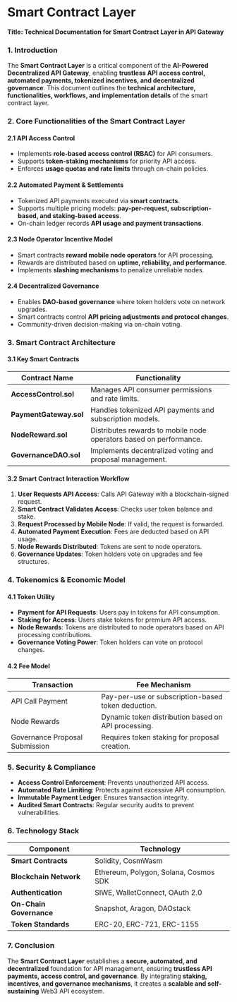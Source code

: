 # Smart Contract Layer

**Title: Technical Documentation for Smart Contract Layer in API Gateway**

### **1. Introduction**

The **Smart Contract Layer** is a critical component of the **AI-Powered Decentralized API Gateway**, enabling **trustless API access control, automated payments, tokenized incentives, and decentralized governance**. This document outlines the **technical architecture, functionalities, workflows, and implementation details** of the smart contract layer.

### **2. Core Functionalities of the Smart Contract Layer**

#### **2.1 API Access Control**

* Implements **role-based access control (RBAC)** for API consumers.
* Supports **token-staking mechanisms** for priority API access.
* Enforces **usage quotas and rate limits** through on-chain policies.

#### **2.2 Automated Payment & Settlements**

* Tokenized API payments executed via **smart contracts**.
* Supports multiple pricing models: **pay-per-request, subscription-based, and staking-based access**.
* On-chain ledger records **API usage and payment transactions**.

#### **2.3 Node Operator Incentive Model**

* Smart contracts **reward mobile node operators** for API processing.
* Rewards are distributed based on **uptime, reliability, and performance**.
* Implements **slashing mechanisms** to penalize unreliable nodes.

#### **2.4 Decentralized Governance**

* Enables **DAO-based governance** where token holders vote on network upgrades.
* Smart contracts control **API pricing adjustments and protocol changes**.
* Community-driven decision-making via on-chain voting.

### **3. Smart Contract Architecture**

#### **3.1 Key Smart Contracts**

| **Contract Name**      | **Functionality**                                                  |
| ---------------------- | ------------------------------------------------------------------ |
| **AccessControl.sol**  | Manages API consumer permissions and rate limits.                  |
| **PaymentGateway.sol** | Handles tokenized API payments and subscription models.            |
| **NodeReward.sol**     | Distributes rewards to mobile node operators based on performance. |
| **GovernanceDAO.sol**  | Implements decentralized voting and proposal management.           |

#### **3.2 Smart Contract Interaction Workflow**

1. **User Requests API Access**: Calls API Gateway with a blockchain-signed request.
2. **Smart Contract Validates Access**: Checks user token balance and stake.
3. **Request Processed by Mobile Node**: If valid, the request is forwarded.
4. **Automated Payment Execution**: Fees are deducted based on API usage.
5. **Node Rewards Distributed**: Tokens are sent to node operators.
6. **Governance Updates**: Token holders vote on upgrades and fee structures.

### **4. Tokenomics & Economic Model**

#### **4.1 Token Utility**

* **Payment for API Requests**: Users pay in tokens for API consumption.
* **Staking for Access**: Users stake tokens for premium API access.
* **Node Rewards**: Tokens are distributed to node operators based on API processing contributions.
* **Governance Voting Power**: Token holders can vote on protocol changes.

#### **4.2 Fee Model**

| **Transaction**                | **Fee Mechanism**                                   |
| ------------------------------ | --------------------------------------------------- |
| API Call Payment               | Pay-per-use or subscription-based token deduction.  |
| Node Rewards                   | Dynamic token distribution based on API processing. |
| Governance Proposal Submission | Requires token staking for proposal creation.       |

### **5. Security & Compliance**

* **Access Control Enforcement**: Prevents unauthorized API access.
* **Automated Rate Limiting**: Protects against excessive API consumption.
* **Immutable Payment Ledger**: Ensures transaction integrity.
* **Audited Smart Contracts**: Regular security audits to prevent vulnerabilities.

### **6. Technology Stack**

| **Component**           | **Technology**                        |
| ----------------------- | ------------------------------------- |
| **Smart Contracts**     | Solidity, CosmWasm                    |
| **Blockchain Network**  | Ethereum, Polygon, Solana, Cosmos SDK |
| **Authentication**      | SIWE, WalletConnect, OAuth 2.0        |
| **On-Chain Governance** | Snapshot, Aragon, DAOstack            |
| **Token Standards**     | ERC-20, ERC-721, ERC-1155             |

### **7. Conclusion**

The **Smart Contract Layer** establishes a **secure, automated, and decentralized** foundation for API management, ensuring **trustless API payments, access control, and governance**. By integrating **staking, incentives, and governance mechanisms**, it creates a **scalable and self-sustaining** Web3 API ecosystem.
